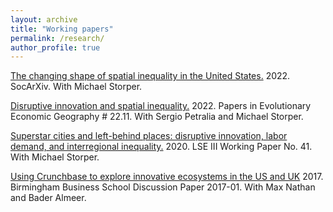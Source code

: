 ```yaml
---
layout: archive
title: "Working papers"
permalink: /research/
author_profile: true
---
```


<a href="https://osf.io/preprints/socarxiv/wnd8t/" target="_blank"> The changing shape of spatial inequality in the United States.</a>  2022. SocArXiv. With Michael Storper.

<a href="http://econ.geo.uu.nl/peeg/peeg2211.pdf" target="_blank"> Disruptive innovation and spatial inequality.</a>  2022. Papers in Evolutionary Economic Geography # 22.11. With Sergio Petralia and Michael Storper.

<a href="http://eprints.lse.ac.uk/103312/" target="_blank"> Superstar cities and left-behind places: disruptive innovation, labor demand, and interregional inequality.</a> 2020. LSE III Working Paper No. 41. With Michael Storper.

<a href="http://epapers.bham.ac.uk/3051/1/bbs-dp-2017-01-nathan.pdf" target="_blank"> Using Crunchbase to explore innovative ecosystems in the US and UK</a> 2017. Birmingham Business School Discussion Paper 2017-01. With Max Nathan and Bader Almeer. 


